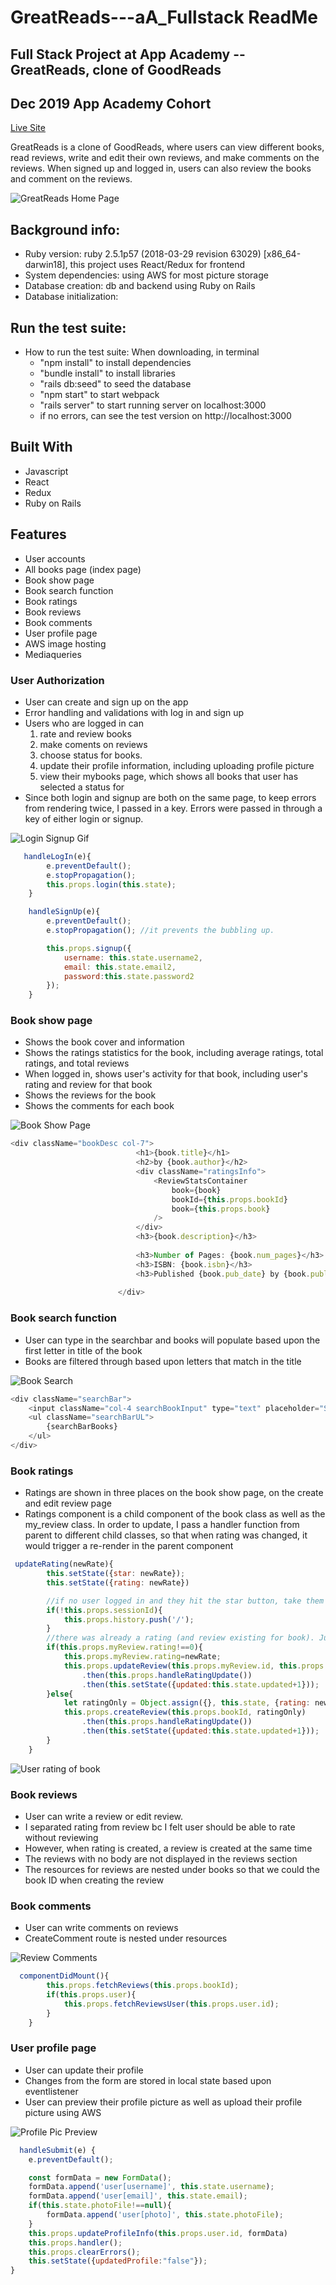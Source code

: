 # GreatReads---aA_Fullstack ReadMe
## Full Stack Project at App Academy -- GreatReads, clone of GoodReads
## Dec 2019 App Academy Cohort

[Live Site](https://greatreads2020.herokuapp.com/#/)

GreatReads is a clone of GoodReads, where users can view different books, read reviews, write and edit their own reviews, and make comments on the reviews. 
When signed up and logged in, users can also review the books and comment on the reviews. 

![GreatReads Home Page](https://github.com/FeiYGH/GreatReads---aA_Fullstack/blob/master/GreatReads_ReadMe_Images/Screen%20Shot%202020-03-16%20at%2010.49.00%20PM.png)

## Background info:
* Ruby version: ruby 2.5.1p57 (2018-03-29 revision 63029) [x86_64-darwin18], this project uses React/Redux for frontend
* System dependencies: using AWS for most picture storage
* Database creation: db and backend using Ruby on Rails 
* Database initialization: 

## Run the test suite: 
* How to run the test suite: When downloading, in terminal
    * "npm install" to install dependencies
    * "bundle install" to install libraries
    * "rails db:seed" to seed the database
    * "npm start" to start webpack
    * "rails server" to start running server on localhost:3000
    *  if no errors, can see the test version on http://localhost:3000

## Built With
* Javascript
* React
* Redux
* Ruby on Rails

## Features
* User accounts
* All books page (index page)
* Book show page
* Book search function
* Book ratings
* Book reviews
* Book comments
* User profile page 
* AWS image hosting
* Mediaqueries 

### User Authorization
* User can create and sign up on the app
* Error handling and validations with log in and sign up 
* Users who are logged in can 
   1. rate and review books
   2. make coments on reviews
   3. choose status for books.
   4. update their profile information, including uploading profile picture
   5. view their mybooks page, which shows all books that user has selected a status for
* Since both login and signup are both on the same page, to keep errors from rendering twice, I passed in a key. Errors were passed in through a key of either login or signup. 
   
![Login Signup Gif](https://github.com/FeiYGH/GreatReads---aA_Fullstack/blob/master/GreatReads_ReadMe_Images/loginSignupBiggestSize.gif)

```javascript
   handleLogIn(e){
        e.preventDefault();
        e.stopPropagation();
        this.props.login(this.state);
    }

    handleSignUp(e){
        e.preventDefault();
        e.stopPropagation(); //it prevents the bubbling up. 

        this.props.signup({
            username: this.state.username2,
            email: this.state.email2,
            password:this.state.password2
        });
    }
```

### Book show page
* Shows the book cover and information
* Shows the ratings statistics for the book, including average ratings, total ratings, and total reviews
* When logged in, shows user's activity for that book, including user's rating and review for that book
* Shows the reviews for the book
* Shows the comments for each book

![Book Show Page](https://github.com/FeiYGH/GreatReads---aA_Fullstack/blob/master/GreatReads_ReadMe_Images/BookShowPage.gif)

```javascript
<div className="bookDesc col-7">
                            <h1>{book.title}</h1>
                            <h2>by {book.author}</h2>
                            <div className="ratingsInfo">
                                <ReviewStatsContainer
                                    book={book}
                                    bookId={this.props.bookId}
                                    book={this.props.book}
                                />
                            </div>
                            <h3>{book.description}</h3>
                            
                            <h3>Number of Pages: {book.num_pages}</h3>
                            <h3>ISBN: {book.isbn}</h3>
                            <h3>Published {book.pub_date} by {book.publisher}</h3>
                            
                        </div>  
```



### Book search function
* User can type in the searchbar and books will populate based upon the first letter in title of the book
* Books are filtered through based upon letters that match in the title

![Book Search](https://github.com/FeiYGH/GreatReads---aA_Fullstack/blob/master/GreatReads_ReadMe_Images/SearchBook.gif)

```javascript
<div className="searchBar">
    <input className="col-4 searchBookInput" type="text" placeholder="Search books" onChange=           {this.updateForm("searchBookTitle")} />    
    <ul className="searchBarUL">
        {searchBarBooks}
    </ul>
</div>
```

### Book ratings
* Ratings are shown in three places on the book show page, on the create and edit review page
* Ratings component is a child component of the book class as well as the my_review class. In order to update, I pass a handler function from parent to different child classes, so that when rating was changed, it would trigger a re-render in the parent component

```javascript
 updateRating(newRate){ 
        this.setState({star: newRate});
        this.setState({rating: newRate})

        //if no user logged in and they hit the star button, take them to login page
        if(!this.props.sessionId){
            this.props.history.push('/');
        }
        //there was already a rating (and review existing for book). Just updating the rating
        if(this.props.myReview.rating!==0){
            this.props.myReview.rating=newRate;
            this.props.updateReview(this.props.myReview.id, this.props.myReview)
                .then(this.props.handleRatingUpdate())
                .then(this.setState({updated:this.state.updated+1}));
        }else{
            let ratingOnly = Object.assign({}, this.state, {rating: newRate});
            this.props.createReview(this.props.bookId, ratingOnly)
                .then(this.props.handleRatingUpdate())
                .then(this.setState({updated:this.state.updated+1}));
        }
    }
```

![User rating of book](
   https://github.com/FeiYGH/GreatReads---aA_Fullstack/blob/master/GreatReads_ReadMe_Images/userRating.gif
)

### Book reviews
* User can write a review or edit review. 
* I separated rating from review bc I felt user should be able to rate without reviewing
* However, when rating is created, a review is created at the same time 
* The reviews with no body are not displayed in the reviews section
* The resources for reviews are nested under books so that we could the book ID when creating the review



### Book comments
* User can write comments on reviews
* CreateComment route is nested under resources

![Review Comments](
https://github.com/FeiYGH/GreatReads---aA_Fullstack/blob/master/GreatReads_ReadMe_Images/review_comments.gif
)

```javascript
  componentDidMount(){
        this.props.fetchReviews(this.props.bookId);
        if(this.props.user){
            this.props.fetchReviewsUser(this.props.user.id); 
        }
    }

```
### User profile page
* User can update their profile
* Changes from the form are stored in local state based upon eventlistener
* User can preview their profile picture as well as upload their profile picture using AWS

![Profile Pic Preview](
https://github.com/FeiYGH/GreatReads---aA_Fullstack/blob/master/GreatReads_ReadMe_Images/profile_pic_preview.gif
)

```javascript
  handleSubmit(e) {
    e.preventDefault();

    const formData = new FormData();
    formData.append('user[username]', this.state.username);
    formData.append('user[email]', this.state.email);
    if(this.state.photoFile!==null){
        formData.append('user[photo]', this.state.photoFile);
    }
    this.props.updateProfileInfo(this.props.user.id, formData)   
    this.props.handler(); 
    this.props.clearErrors();
    this.setState({updatedProfile:"false"}); 
}
```
